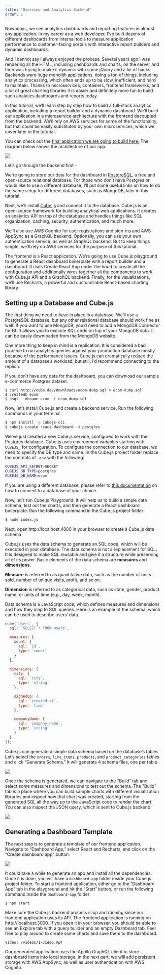 ```yaml
---
title: "Overview and Analytics Backend"
order: 1
---
```


Nowadays, we see analytics dashboards and reporting features in almost any application. In my career as a web developer, I’ve built dozens of different dashboards from internal tools to measure application performance to customer-facing portals with interactive report builders and dynamic dashboards.

And I cannot say I always enjoyed the process. Several years ago I was rendering all the HTML, including dashboards and charts, on the server and then was trying to make it dynamic with some jQuery and a lot of hacks. Backends were huge monolith applications, doing a ton of things, including analytics processing, which often ends up to be slow, inefficient, and hard to maintain. Thanks to microservices, containers, frontend frameworks, and a lot of great charting libraries it is easier and definitely more fun to build such analytics dashboards and reports today.

In this tutorial, we’ll learn step by step how to build a full-stack analytics application, including a report builder and a dynamic dashboard. We’ll build our application in a microservice architecture with the frontend decoupled from the backend. We’ll rely on AWS services for some of the functionality, but that could be easily substituted by your own microservices, which we cover later in the tutorial.

You can check out the [final application we are going to build here.](https://react-dashboard-demo.cube.dev) The diagram below shows the architecture of our app.

![](/images/1-schema.png)

Let’s go through the backend first -

We're going to store our data for the dashboard in [PostgreSQL](https://www.postgresql.org/), a free and open-source relational database. For those who don’t have Postgres or would like to use a different database, I’ll put some useful links on how to do the same setup for different databases, such as MongoDB, later in this tutorial.

Next, we’ll install [Cube.js](https://github.com/cube-js/cube.js) and connect it to the database. Cube.js is an open-source framework for building analytical web applications. It creates an analytics API on top of the database and handles things like SQL organization, caching, security, authentication, and much more.

We’ll also use AWS Cognito for user registrations and sign-ins and AWS AppSync as a GraphQL backend. Optionally, you can use your own authentication service, as well as GraphQL backend. But to keep things simple, we’ll rely on AWS services for the purpose of this tutorial.

The frontend is a React application. We’re going to use Cube.js playground to generate a React dashboard boilerplate with a report builder and a dashboard. It uses Create React App under the hood to create all the configuration and additionally wires together all the components to work with Cube.js API and a GraphQL backend. Finally, for the visualizations, we’ll use Recharts, a powerful and customizable React-based charting library.


## Setting up a Database and Cube.js

The first thing we need to have in place is a database. We’ll use a PostgreSQL database, but any other relational database should work fine as well. If you want to use MongoDB, you’d need to add a MongoDB Connector for BI. It allows you to execute SQL code on top of your MongoDB data. It can be easily downloaded from the MongoDB website.

One more thing to keep in mind is a replication. It is considered a bad practice to run analytics queries against your production database mostly because of the performance issues. Cube.js can dramatically reduce the amount of a database’s workload, but still, I’d recommend connecting to the replica.

If you don’t have any data for the dashboard, you can download our sample e-commerce Postgres dataset.

```
$ curl http://cube.dev/downloads/ecom-dump.sql > ecom-dump.sql
$ createdb ecom
$ psql --dbname ecom -f ecom-dump.sql
```

Now, let’s install Cube.js and create a backend service. Run the following commands in your terminal:

```bash
$ npm install -g cubejs-cli
$ cubejs create react-dashboard -d postgres
```

We’ve just created a new Cube.js service, configured to work with the Postgres database. Cube.js uses environment variables starting with `CUBEJS_` for configuration. To configure the connection to our database, we need to specify the DB type and name. In the Cube.js project folder replace the contents of `.env` with the following:

```bash
CUBEJS_API_SECRET=SECRET
CUBEJS_DB_TYPE=postgres
CUBEJS_DB_NAME=ecom
```

If you are using a different database, please refer to [this documentation](https://cube.dev/docs/connecting-to-the-database) on how to connect to a database of your choice.

Now, let’s run Cube.js Playground. It will help us to build a simple data schema, test out the charts, and then generate a React dashboard boilerplate. Run the following command in the Cube.js project folder:

```bash
$ node index.js
```

Next, open http://localhost:4000 in your browser to create a Cube.js data schema.

Cube.js uses the data schema to generate an SQL code, which will be executed in your database. The data schema is not a replacement for SQL. It is designed to make SQL reusable and give it a structure while preserving all of its power. Basic elements of the data schema are **measures** and **dimensions**.

**Measure** is referred to as quantitative data, such as the number of units sold, number of unique visits, profit, and so on.

**Dimension** is referred to as categorical data, such as state, gender, product name, or units of time (e.g., day, week, month).

Data schema is a JavaScript code, which defines measures and dimensions and how they map to SQL queries. Here is an example of the schema, which can be used to describe users’ data.

```javascript
cube(`Users`, {
  sql: `SELECT * FROM users`,

  measures: {
    count: {
      sql: `id`,
      type: `count`
    }
  },

  dimensions: {
    city: {
      sql: `city`,
      type: `string`
    },

    signedUp: {
      sql: `created_at`,
      type: `time`
    },

    companyName: {
      sql: `company_name`,
      type: `string`
    }
  }
});
```

Cube.js can generate a simple data schema based on the database’s tables. Let’s select the `orders`, `line_items`, `products`, and `product_categories` tables and click “Generate Schema.” It will generate 4 schema files, one per table.

![](/images/1-screenshot-1.png)

Once the schema is generated, we can navigate to the “Build” tab and select some measures and dimensions to test out the schema. The "Build" tab is a place where you can build sample charts with different visualization libraries and inspect how that chart was created, starting from the generated SQL all the way up to the JavaScript code to render the chart. You can also inspect the JSON query, which is sent to Cube.js backend.

![](/images/1-screenshot-3.png)

## Generating a Dashboard Template

The next step is to generate a template of our frontend application. Navigate to “Dashboard App,” select React and Recharts, and click on the “Create dashboard app” button.

![](/images/1-screenshot-2.png)

It could take a while to generate an app and install all the dependencies. Once it is done, you will have a `dashboard-app` folder inside your Cube.js project folder. To start a frontend application, either go to the “Dashboard App” tab in the playground and hit the “Start” button, or run the following command inside the `dashboard-app` folder:

```bash
$ npm start
```

Make sure the Cube.js backend process is up and running since our frontend application uses its API. The frontend application is running on http://localhost:3000. If you open it in your browser, you should be able to see an Explore tab with a query builder and an empty Dashboard tab. Feel free to play around to create some charts and save them to the dashboard.

`video: /videos/1-video.mp4`

Our generated application uses the Apollo GraphQL client to store dashboard items into local storage. In the next part, we will add persistent storage with AWS AppSync, as well as user authentication with AWS Cognito.
